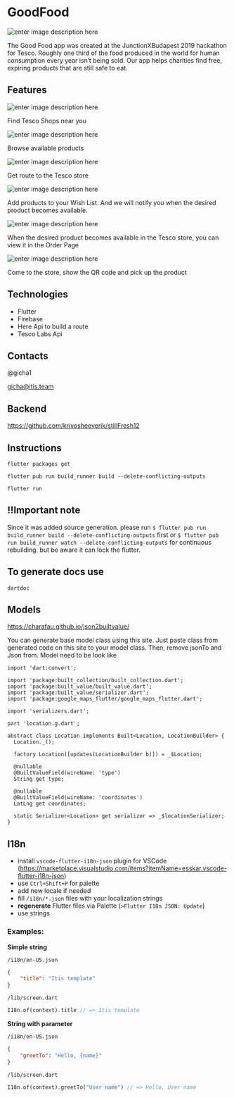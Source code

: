 # GoodFood
![enter image description here](https://lh3.googleusercontent.com/j-2f8hnoekoNAFnVW3FfNDc5VbKxwa8-4eREF6mNijtGeIUB4GBt4URpBpEG1NEMloaYeTrEt1llxg=s200)

The Good Food app was created at the JunctionXBudapest 2019 hackathon for Tesco. 
Roughly  one third  of the food produced in the world for human consumption every year isn’t being sold. Our app helps charities find free, expiring products that are still safe to eat.

## Features
![enter image description here](https://lh3.googleusercontent.com/kB1Fwe45-lQnZQ6fgpaH_6b6T5ZVKHGbXfy4wrX3Y7t-uGdxOVic63t9S0t7XHnh9WTQp81DzRI2mA=s500 "")

Find Tesco Shops near you

![enter image description here](https://lh3.googleusercontent.com/XX0M44DRumjSRFFUl9lZFeHvekG3Rures7TZOR9VMBBxQIqvJbYwTBqfkEwSUbbehluzb-ttL2taqw=s500 "")

Browse available products

![enter image description here](https://lh3.googleusercontent.com/TKTp-X5dKGUVkDL2n3oVzYIVteUz-ydh9ht6cCNpu7wQ7dus3-oZK8TxR44Jv5mY6j0hUactXMhdyg=s500)

Get route to the Tesco store

![enter image description here](https://lh3.googleusercontent.com/DsQGpDSSnIGGt7FWTSVvE70Acym8MsNivbFdb3kb9xELIphismeSennJ8BehZ35cHRZIk_npXgta5g=s500)

Add products to your Wish List. And we will notify you when the desired product becomes available.

![enter image description here](https://lh3.googleusercontent.com/E2WvHugjwooN-bD7vjDYSTwIurKQL2A0i1KXROW9YcYRCCGuxIOQa9utAQhJ3Gg03TVcYfo8bLWnXg=s500)

When the desired product becomes available in the Tesco store, you can view it in the Order Page

![enter image description here](https://lh3.googleusercontent.com/XtXtQT8qLoUeT9Uka3FiURV722NzH-g22nrm6mz0pwi4OUCucb4U3pJps_3ndswXS5iUzrzO3DEL4w=s500)

Come to the store, show the QR code and pick up the product

## Technologies

 - Flutter
 - Firebase
 - Here Api to build a route
 - Tesco Labs Api

##  Contacts
@gicha1

gicha@itis.team

## Backend
https://github.com/krivosheeverik/stillFresh12



## Instructions

`flutter packages get`

`flutter pub run build_runner build --delete-conflicting-outputs`

`flutter run`

## !!Important note

Since it was added source generation. please run `$ flutter pub run build_runner build --delete-conflicting-outputs` first or `$ flutter pub run build_runner watch --delete-conflicting-outputs` for continuous rebuilding. but be aware it can lock the flutter.

## To generate docs use
`dartdoc`
## Models

https://charafau.github.io/json2builtvalue/

You can generate base model class using this site. Just paste class from generated code on this site to your model class.
Then, remove jsonTo and Json from.
Model need to be look like
```
import 'dart:convert';

import 'package:built_collection/built_collection.dart';
import 'package:built_value/built_value.dart';
import 'package:built_value/serializer.dart';
import 'package:google_maps_flutter/google_maps_flutter.dart';

import 'serializers.dart';

part 'location.g.dart';

abstract class Location implements Built<Location, LocationBuilder> {
  Location._();

  factory Location([updates(LocationBuilder b)]) = _$Location;

  @nullable
  @BuiltValueField(wireName: 'type')
  String get type;
  
  @nullable
  @BuiltValueField(wireName: 'coordinates')
  LatLng get coordinates;

  static Serializer<Location> get serializer => _$locationSerializer;
}
```

## I18n

- install `vscode-flutter-i18n-json` plugin for VSCode (https://marketplace.visualstudio.com/items?itemName=esskar.vscode-flutter-i18n-json)
- use `Ctrl+Shift+P` for palette
- add new locale if needed
- fill `/i18n/*.json` files with your localization strings
- **regenerate** Flutter files via Palette (`>Flutter I18n JSON: Update`)
- use strings

### Examples:
**Simple string**

`/i18n/en-US.json`
```json
{
    "title": "Itis template"
}
```
`/lib/screen.dart`
```dart
I18n.of(context).title // => Itis template
```

**String with parameter**

`/i18n/en-US.json`
```json
{
    "greetTo": "Hello, {name}"
}
```
`/lib/screen.dart`
```dart
I18n.of(context).greetTo("User name") // => Hello, User name
```

